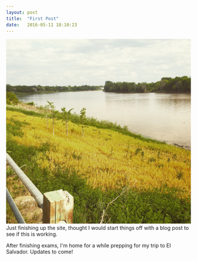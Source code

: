 ```yaml
---
layout: post
title:  "First Post"
date:   2016-05-11 18:10:23
---
```


<span class="image featured"><img src="/images/river.jpg" alt=""></span>
Just finishing up the site, thought I would start things off with a blog post to see if this is working.

After finishing exams, I'm home for a while prepping for my trip to El Salvador. Updates to come!
